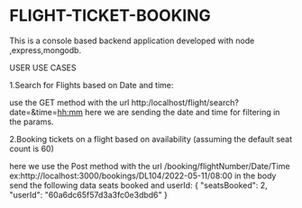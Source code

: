 # FLIGHT-TICKET-BOOKING

This is  a console based backend application developed with node ,express,mongodb.

USER USE CASES

1.Search for Flights based on Date and time:

use the GET method with the url http:/localhost/flight/search?date=<yyyy-mm-dd>&time=<hh:mm>
here we are sending the date and time for filtering in the params.

2.Booking tickets on a flight based on availability (assuming the default
seat count is 60)

here we use the Post method with the url /booking/flightNumber/Date/Time
ex:http://localhost:3000/bookings/DL104/2022-05-11/08:00
in the body send the following data seats booked and userId:
{
  "seatsBooked": 2,
  "userId": "60a6dc65f57d3a3fc0e3dbd6"
}






